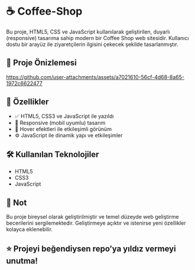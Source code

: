 #  ☕ Coffee-Shop
Bu proje, HTML5, CSS ve JavaScript kullanılarak geliştirilen, duyarlı (responsive) tasarıma sahip modern bir Coffee Shop web sitesidir.
Kullanıcı dostu bir arayüz ile ziyaretçilerin ilgisini çekecek şekilde tasarlanmıştır.

## 📸 Proje Önizlemesi

https://github.com/user-attachments/assets/a7021610-56cf-4d68-8a65-1972c6622477

## 🚀 Özellikler

- ✅ HTML5, CSS3 ve JavaScript ile yazıldı  
- 📱 Responsive (mobil uyumlu) tasarım  
- 🎨 Hover efektleri ile etkileşimli görünüm  
- ⚙️ JavaScript ile dinamik yapı ve etkileşimler  

## 🛠️ Kullanılan Teknolojiler

- HTML5  
- CSS3  
- JavaScript 

## 📝 Not
Bu proje bireysel olarak geliştirilmiştir ve temel düzeyde web geliştirme becerilerini sergilemektedir. 
Geliştirmeye açıktır ve istenirse yeni özellikler kolayca eklenebilir.

## ⭐ Projeyi beğendiysen repo’ya yıldız vermeyi unutma!


